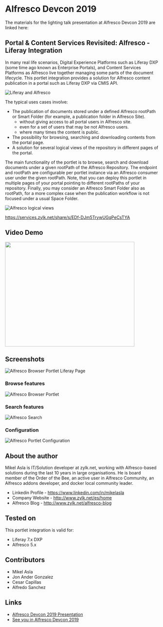 # Alfresco Devcon 2019

The materials for the lighting talk presentation at Alfresco Devcon 2019 are linked here:

## Portal & Content Services Revisited: Alfresco - Liferay Integration

In many real life scenarios, Digital Experience Platforms such as Liferay DXP (some time ago known as Enterprise Portals), and Content Services Platforms as Alfresco live together managing some parts of the document lifecycle. This portlet integration provides a solution for Alfresco content publication in a portal such as Liferay DXP via CMIS API.

![Liferay and Alfresco](./images/liferay_alfresco.png)

The typical uses cases involve:

 * The publication of documents stored under a defined Alfresco rootPath or Smart Folder (for example, a publication folder in Alfresco Site).
   * without giving access to all portal users in Alfresco site.
   * even for a set of users that may be not Alfresco users.
   * where many times the content is public.
 * The possibility for browsing, searching and downloading contents from the portal page.
 * A solution for several logical views of the repository in different pages of the portal.

The main functionality of the portlet is to browse, search and download documents under a given rootPath of the Alfresco Repository. The endpoint and rootPath are configurable per portlet instance via an Alfresco consumer user under the given rootPath. Note, that you can deploy this portlet in multiple pages of your portal pointing to different rootPaths of your repository. Finally, you may consider an Alfresco Smart Folder also as rootPath, for a more complex case when the publication workflow is not focused under a usual Space Folder.

![Alfresco logical views](./images/liferay_alfresco_portlet.png)

https://services.zylk.net/share/s/EDf-DJm5TrywUGqPeCsTYA

## Video Demo

<a href='http://www.youtube.com/watch?feature=player_embedded&v=anEVQ_5NvNY' target='_blank'><img src='http://img.youtube.com/vi/anEVQ_5NvNY/0.jpg' width='425' height=344 /></a>

## Screenshots

![Alfresco Browser Portlet Liferay Page](./images/alfresco-browser-portlet.png)

### Browse features

![Alfresco Browser Portlet](./images/portlet-browse.png)

### Search features

![Alfresco Search](./images/portlet-search.png)

### Configuration

![Alfresco Portlet Configuration](./images/portlet-config.png)

## About the author

Mikel Asla is IT/Solution developer at zylk.net, working with Alfresco-based solutions during the last 10 years in large organisations. He is board member of the Order of the Bee, an active user in Alfresco Community, an Alfresco addons developer, and docker local community leader.

 - Linkedin Profile - https://www.linkedin.com/in/mikelasla
 - Company Website  - http://www.zylk.net/es/home
 - Alfresco Blog    - http://www.zylk.net/alfresco-blog

## Tested on

This portlet integration is valid for:
 * Liferay 7.x DXP
 * Alfresco 5.x

## Contributors

 * Mikel Asla
 * Jon Ander Gonzalez
 * Cesar Capillas
 * Alfredo Sanchez

## Links

 * [Alfresco Devcon 2019 Presentation](https://services.zylk.net/share/s/EDf-DJm5TrywUGqPeCsTYA)
 * [See you in Alfresco Devcon 2019](https://www.zylk.net/es/web-2-0/blog/-/blogs/see-you-in-alfresco-devcon-2019)

